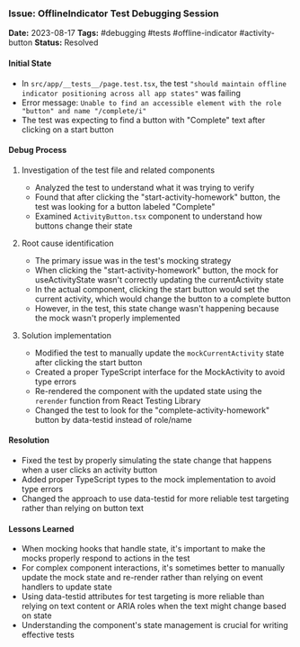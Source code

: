 ### Issue: OfflineIndicator Test Debugging Session
**Date:** 2023-08-17
**Tags:** #debugging #tests #offline-indicator #activity-button
**Status:** Resolved

#### Initial State
- In `src/app/__tests__/page.test.tsx`, the test `"should maintain offline indicator positioning across all app states"` was failing
- Error message: `Unable to find an accessible element with the role "button" and name "/complete/i"`
- The test was expecting to find a button with "Complete" text after clicking on a start button

#### Debug Process
1. Investigation of the test file and related components
   - Analyzed the test to understand what it was trying to verify
   - Found that after clicking the "start-activity-homework" button, the test was looking for a button labeled "Complete"
   - Examined `ActivityButton.tsx` component to understand how buttons change their state

2. Root cause identification
   - The primary issue was in the test's mocking strategy
   - When clicking the "start-activity-homework" button, the mock for useActivityState wasn't correctly updating the currentActivity state
   - In the actual component, clicking the start button would set the current activity, which would change the button to a complete button
   - However, in the test, this state change wasn't happening because the mock wasn't properly implemented

3. Solution implementation
   - Modified the test to manually update the `mockCurrentActivity` state after clicking the start button
   - Created a proper TypeScript interface for the MockActivity to avoid type errors
   - Re-rendered the component with the updated state using the `rerender` function from React Testing Library
   - Changed the test to look for the "complete-activity-homework" button by data-testid instead of role/name

#### Resolution
- Fixed the test by properly simulating the state change that happens when a user clicks an activity button
- Added proper TypeScript types to the mock implementation to avoid type errors
- Changed the approach to use data-testid for more reliable test targeting rather than relying on button text

#### Lessons Learned
- When mocking hooks that handle state, it's important to make the mocks properly respond to actions in the test
- For complex component interactions, it's sometimes better to manually update the mock state and re-render rather than relying on event handlers to update state
- Using data-testid attributes for test targeting is more reliable than relying on text content or ARIA roles when the text might change based on state
- Understanding the component's state management is crucial for writing effective tests
